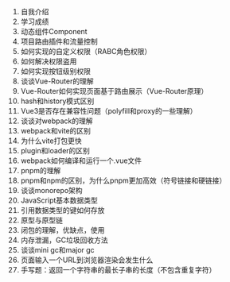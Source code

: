 1. 自我介绍
2. 学习成绩
3. 动态组件Component
4. 项目路由插件和流量控制
5. 如何实现的自定义权限（RABC角色权限）
6. 如何解决权限盗用
7. 如何实现按钮级别权限
8. 谈谈Vue-Router的理解
9. Vue-Router如何实现页面基于路由展示（Vue-Router原理）
10. hash和history模式区别
11. Vue3是否存在兼容性问题（polyfill和proxy的一些理解）
12. 谈谈对webpack的理解
13. webpack和vite的区别
14. 为什么vite打包更快
15. plugin和loader的区别
16. webpack如何编译和运行一个.vue文件
17. pnpm的理解
18. pnpm和npm的区别，为什么pnpm更加高效（符号链接和硬链接）
19. 谈谈monorepo架构
20. JavaScript基本数据类型
21. 引用数据类型的键如何存放
22. 原型与原型链
23. 闭包的理解，优缺点，使用
24. 内存泄漏，GC垃圾回收方法
25. 谈谈mini gc和major gc
26. 页面输入一个URL到浏览器渲染会发生什么
27. 手写题：返回一个字符串的最长子串的长度（不包含重复字符）